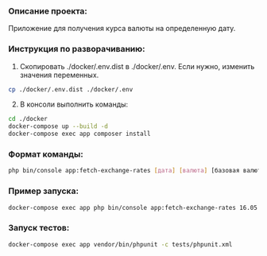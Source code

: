 
### Описание проекта:
Приложение для получения курса валюты на определенную дату.

### Инструкция по разворачиванию:
1. Скопировать ./docker/.env.dist в ./docker/.env. Если нужно, изменить значения переменных.
```bash
cp ./docker/.env.dist ./docker/.env
```
2. В консоли выполнить команды:

```bash
cd ./docker
docker-compose up --build -d
docker-compose exec app composer install
```

### Формат команды:
```bash
php bin/console app:fetch-exchange-rates [дата] [валюта] [базовая валюта]
```

### Пример запуска:
```bash
docker-compose exec app php bin/console app:fetch-exchange-rates 16.05.2021 EUR USD
```

### Запуск тестов:
```bash
docker-compose exec app vendor/bin/phpunit -c tests/phpunit.xml
```
